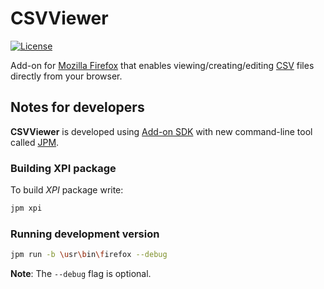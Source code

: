 # CSVViewer

[![License](https://img.shields.io/badge/license-MPL-blue.svg)](https://www.mozilla.org/MPL/2.0/)

Add-on for [Mozilla Firefox](https:/www.mozilla.org/firefox) that enables viewing/creating/editing [CSV](https://en.wikipedia.org/wiki/Comma-separated_values) files directly from your browser.

## Notes for developers

__CSVViewer__ is developed using [Add-on SDK](https://developer.mozilla.org/en-US/Add-ons/SDK) with new command-line tool called [JPM](https://developer.mozilla.org/en-US/Add-ons/SDK/Tutorials/Getting_Started_%28jpm%29).

### Building XPI package

To build _XPI_ package write:

```bash
jpm xpi
```

### Running development version

```bash
jpm run -b \usr\bin\firefox --debug
```

__Note__: The `--debug` flag is optional.
